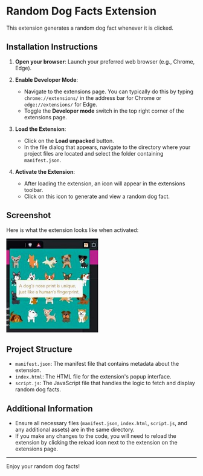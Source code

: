 # Random Dog Facts Extension

This extension generates a random dog fact whenever it is clicked.

## Installation Instructions

1. **Open your browser**: Launch your preferred web browser (e.g., Chrome, Edge).

2. **Enable Developer Mode**:
    - Navigate to the extensions page. You can typically do this by typing `chrome://extensions/` in the address bar for Chrome or `edge://extensions/` for Edge.
    - Toggle the **Developer mode** switch in the top right corner of the extensions page.

3. **Load the Extension**:
    - Click on the **Load unpacked** button.
    - In the file dialog that appears, navigate to the directory where your project files are located and select the folder containing `manifest.json`.
    
4. **Activate the Extension**:
    - After loading the extension, an icon will appear in the extensions toolbar.
    - Click on this icon to generate and view a random dog fact.

## Screenshot

Here is what the extension looks like when activated:

![Random Dog Facts Extension Screenshot](screenshot.jpg)

## Project Structure

- `manifest.json`: The manifest file that contains metadata about the extension.
- `index.html`: The HTML file for the extension's popup interface.
- `script.js`: The JavaScript file that handles the logic to fetch and display random dog facts.

## Additional Information

- Ensure all necessary files (`manifest.json`, `index.html`, `script.js`, and any additional assets) are in the same directory.
- If you make any changes to the code, you will need to reload the extension by clicking the reload icon next to the extension on the extensions page.

---

Enjoy your random dog facts!
